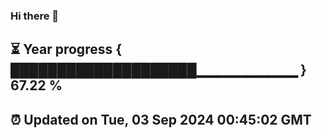 ### Hi there 👋
⏳ Year progress { ████████████████████▁▁▁▁▁▁▁▁▁▁ } 67.22 %
---
⏰ Updated on Tue, 03 Sep 2024 00:45:02 GMT
---
